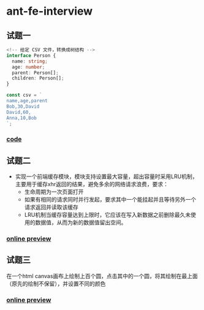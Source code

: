 # ant-fe-interview

## 试题一

```ts
<!-- 给定 CSV 文件，转换成树结构 -->
interface Person {
  name: string;
  age: number; 
  parent: Person[]; 
  children: Person[];
}

const csv = `
name,age,parent
Bob,30,David
David,60,
Anna,10,Bob
`;
```

### [code](https://github.com/lvisei/ant-fe-interview/tree/main/01)

## 试题二

- 实现一个前端缓存模块，模块支持设置最大容量，超出容量时采用LRU机制，主要用于缓存xhr返回的结果，避免多余的网络请求浪费，要求：
  - 生命周期为一次页面打开
  - 如果有相同的请求同时并行发起，要求其中一个能挂起并且等待另外一个请求返回并读取该缓存
  - LRU机制当缓存容量达到上限时，它应该在写入新数据之前删除最久未使用的数据值，从而为新的数据值留出空间。

### [online preview](https://lvisei.github.io/ant-fe-interview/02/index.html)

## 试题三

在一个html canvas画布上绘制上百个圆，点击其中的一个圆，将其绘制在最上面（原先的绘制不保留），并设置不同的颜色

### [online preview](https://lvisei.github.io/ant-fe-interview/03/index.html)
